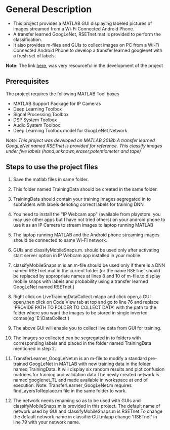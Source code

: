 # General Description
* This project provides a MATLAB GUI displaying labeled pictures of images streamed from a Wi-Fi Connected Android Phone.
* A transfer learned GoogLeNet, RSETnet.mat is provided to perform the classification.
* It also provides m-files  and GUIs to collect images on PC from a Wi-Fi Connected Android Phone to develop a transfer learned googlenet with a fresh set of labels.

**Note:** The link [here](https://in.mathworks.com/help/deeplearning/ug/train-deep-learning-network-to-classify-new-images.html), was very resourceful in the development of the project

## Prerequisites
The project requires the following MATLAB Tool boxes
* MATLAB Support Package for IP Cameras
* Deep Learning Toolbox
* Signal Processing Toolbox
* DSP System Toolbox
* Audio System Toolbox
* Deep Learning Toolbox model for GoogLeNet Network

_Note: This project was developed on MATLAB 2018b.A transfer learned GoogLeNet named RSETnet is provided for reference. This classify images under five labels (hand,unknown,eraser,potentiometer and tape)_

## Steps to use the project files

1.	Save the matlab files in same folder.

2.	This folder named TrainingData should be created in the same folder.

3.	TrainingData should contain your training images segregated in to subfolders with labels denoting correct labels for training DNN

4.	You need to install the "IP Webcam app" (available from playstore, you may use other apps but I have not tried others) on your android phone to use it as an IP Camera to stream images to laptop running MATLAB

5.	The laptop running MATLAB and the Android phone streaming images should be connected to same Wi-Fi network.

6.	GUIs and classifyMobileSnaps.m. should be used only after activating start server option in IP Webcam app installed in your mobile

7.	classifyMobileSnaps.m is an m-file should be used only if there is a DNN named RSETnet.mat in the current folder (or the name RSETnet should be replaced by appropriate names at lines 8 and 10 of m-file.to display mobile snaps with labels and probability using a transfer learned GoogLeNet named RSETnet.)



8.	Right click on LiveTrainingDataCollect.mlapp  and click open,a GUI open,then click on Code View tab at top and  go to line 76 and replace 'PROVIDE PATH TO FOLDER TO COLLECT DATA'  with the path to the folder where you want the images to be stored in single inverted comas(eg 'E:\DataCollect\')


9.	The above GUI will enable you to collect live data from GUI for training. 

10.	The images so collected can be segregated in to folders with corresponding labels and placed in the folder named TrainingData mentioned in step 2.

11.	TransferLearner_GoogLeNet.m is an m-file to modify a standard pre-trained GoogLeNet in MATLAB with new training data in the folder named TrainingData. It will display six random results  and  plot confusion matrices for training and validation data.The newly created network is named googlenet_TL and made available in workspace at end of execution. Note: TransferLearner_GoogLeNet.m requires findLayersToReplace.m file in the same folder to work.
 
12.	 The network needs renaming so as to be used with GUIs and classifyMobileSnaps.m is provided in this project. The default name of network used by GUI and classifyMobileSnaps.m is RSETnet.To change the default network name in classifierGUI.mlapp change 'RSETnet' in line 79 with your network name.
